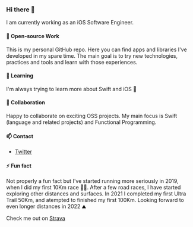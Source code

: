 ### Hi there 👋

I am currently working as an iOS Software Engineer.

#### 🔭 Open-source Work

This is my personal GitHub repo. Here you can find apps and libraries I've developed in my spare time. The main goal is to try new technologies, practices and tools and learn with those experiences.

#### 🌱 Learning

I'm always trying to learn more about Swift and iOS 🍎

#### 👯 Collaboration

Happy to collaborate on exciting OSS projects. My main focus is Swift (language and related projects) and Functional Programming.

#### 📫 Contact

- [Twitter](https://twitter.com/jjorgemoura)

#### ⚡ Fun fact

Not properly a fun fact but I've started running more seriously in 2019, when I did my first 10Km race 🏃‍♂️. After a few road races, I have started exploring other distances and surfaces. In 2021 I completed my first Ultra Trail 50Km, and atempted to finished my first 100Km. Looking forward to even longer distances in 2022 ⛰

Check me out on [Strava](https://www.strava.com/athletes/42079579)
